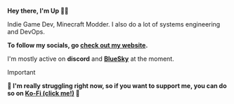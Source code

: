 **Hey there, I'm Up 👋🏻**

Indie Game Dev, Minecraft Modder.
I also do a lot of systems engineering and DevOps.



**To follow my socials, go [check out my website](https://upcraft.dev).**

I'm mostly active on **discord** and **[BlueSky](https://upcraft.dev/links/bluesky)** at the moment.


> [!IMPORTANT]
> **💜 I'm really struggling right now, so if you want to support me, you can do so on [Ko-Fi (click me!)](https://ko-fi.com/upcraftlp) 💜**

